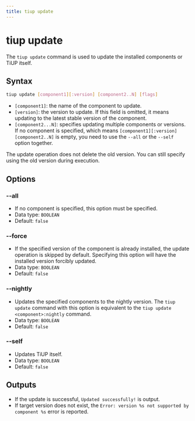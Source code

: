 ```yaml
---
title: tiup update
---
```


# tiup update

The `tiup update` command is used to update the installed components or TiUP itself.

## Syntax

```sh
tiup update [component1][:version] [component2..N] [flags]
```

- `[component1]`: the name of the component to update.
- `[version]`: the version to update. If this field is omitted, it means updating to the latest stable version of the component.
- `[component2...N]`: specifies updating multiple components or versions. If no component is specified, which means `[component1][:version] [component2..N]` is empty, you need to use the `--all` or the `--self` option together.

The update operation does not delete the old version. You can still specify using the old version during execution.

## Options

### --all

- If no component is specified, this option must be specified.
- Data type: `BOOLEAN`
- Default: `false`

### --force

- If the specified version of the component is already installed, the update operation is skipped by default. Specifying this option will have the installed version forcibly updated.
- Data type: `BOOLEAN`
- Default: `false`

### --nightly

- Updates the specified components to the nightly version. The `tiup update` command with this option is equivalent to the `tiup update <component>:nightly` command.
- Data type: `BOOLEAN`
- Default: `false`

### --self

- Updates TiUP itself.
- Data type: `BOOLEAN`
- Default: `false`

## Outputs

- If the update is successful, `Updated successfully!` is output.
- If target version does not exist, the `Error: version %s not supported by component %s` error is reported.
